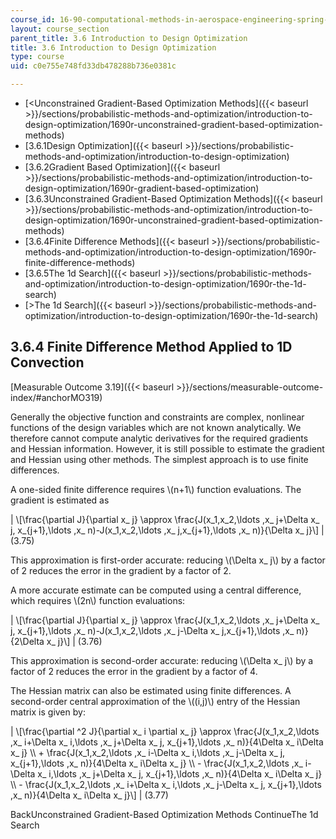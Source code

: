 ```yaml
---
course_id: 16-90-computational-methods-in-aerospace-engineering-spring-2014
layout: course_section
parent_title: 3.6 Introduction to Design Optimization
title: 3.6 Introduction to Design Optimization
type: course
uid: c0e755e748fd33db478288b736e0381c

---
```


*   [<Unconstrained Gradient-Based Optimization Methods]({{< baseurl >}}/sections/probabilistic-methods-and-optimization/introduction-to-design-optimization/1690r-unconstrained-gradient-based-optimization-methods)
*   [3.6.1Design Optimization]({{< baseurl >}}/sections/probabilistic-methods-and-optimization/introduction-to-design-optimization)
*   [3.6.2Gradient Based Optimization]({{< baseurl >}}/sections/probabilistic-methods-and-optimization/introduction-to-design-optimization/1690r-gradient-based-optimization)
*   [3.6.3Unconstrained Gradient-Based Optimization Methods]({{< baseurl >}}/sections/probabilistic-methods-and-optimization/introduction-to-design-optimization/1690r-unconstrained-gradient-based-optimization-methods)
*   [3.6.4Finite Difference Methods]({{< baseurl >}}/sections/probabilistic-methods-and-optimization/introduction-to-design-optimization/1690r-finite-difference-methods)
*   [3.6.5The 1d Search]({{< baseurl >}}/sections/probabilistic-methods-and-optimization/introduction-to-design-optimization/1690r-the-1d-search)
*   [\>The 1d Search]({{< baseurl >}}/sections/probabilistic-methods-and-optimization/introduction-to-design-optimization/1690r-the-1d-search)

3.6.4 Finite Difference Method Applied to 1D Convection
-------------------------------------------------------

[Measurable Outcome 3.19]({{< baseurl >}}/sections/measurable-outcome-index/#anchorMO319)

Generally the objective function and constraints are complex, nonlinear functions of the design variables which are not known analytically. We therefore cannot compute analytic derivatives for the required gradients and Hessian information. However, it is still possible to estimate the gradient and Hessian using other methods. The simplest approach is to use finite differences.

A one-sided finite difference requires \\(n+1\\) function evaluations. The gradient is estimated as

| \\\[\\frac{\\partial J}{\\partial x\_ j} \\approx \\frac{J(x\_1,x\_2,\\ldots ,x\_ j+\\Delta x\_ j, x\_{j+1},\\ldots ,x\_ n)-J(x\_1,x\_2,\\ldots ,x\_ j,x\_{j+1},\\ldots ,x\_ n)}{\\Delta x\_ j}\\\] | (3.75) 

This approximation is first-order accurate: reducing \\(\\Delta x\_ j\\) by a factor of 2 reduces the error in the gradient by a factor of 2.

A more accurate estimate can be computed using a central difference, which requires \\(2n\\) function evaluations:

| \\\[\\frac{\\partial J}{\\partial x\_ j} \\approx \\frac{J(x\_1,x\_2,\\ldots ,x\_ j+\\Delta x\_ j, x\_{j+1},\\ldots ,x\_ n)-J(x\_1,x\_2,\\ldots ,x\_ j-\\Delta x\_ j,x\_{j+1},\\ldots ,x\_ n)}{2\\Delta x\_ j}\\\] | (3.76) 

This approximation is second-order accurate: reducing \\(\\Delta x\_ j\\) by a factor of 2 reduces the error in the gradient by a factor of 4.

The Hessian matrix can also be estimated using finite differences. A second-order central approximation of the \\((i,j)\\) entry of the Hessian matrix is given by:

| \\\[\\frac{\\partial ^2 J}{\\partial x\_ i \\partial x\_ j} \\approx \\frac{J(x\_1,x\_2,\\ldots ,x\_ i+\\Delta x\_ i,\\ldots ,x\_ j+\\Delta x\_ j, x\_{j+1},\\ldots ,x\_ n)}{4\\Delta x\_ i\\Delta x\_ j} \\\\ + \\frac{J(x\_1,x\_2,\\ldots ,x\_ i-\\Delta x\_ i,\\ldots ,x\_ j-\\Delta x\_ j, x\_{j+1},\\ldots ,x\_ n)}{4\\Delta x\_ i\\Delta x\_ j} \\\\ - \\frac{J(x\_1,x\_2,\\ldots ,x\_ i-\\Delta x\_ i,\\ldots ,x\_ j+\\Delta x\_ j, x\_{j+1},\\ldots ,x\_ n)}{4\\Delta x\_ i\\Delta x\_ j} \\\\ - \\frac{J(x\_1,x\_2,\\ldots ,x\_ i+\\Delta x\_ i,\\ldots ,x\_ j-\\Delta x\_ j, x\_{j+1},\\ldots ,x\_ n)}{4\\Delta x\_ i\\Delta x\_ j}\\\] | (3.77) 

BackUnconstrained Gradient-Based Optimization Methods ContinueThe 1d Search